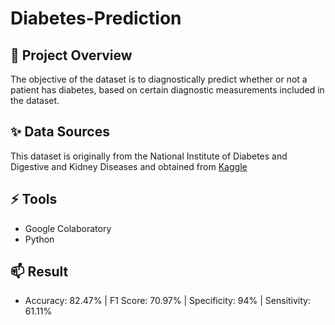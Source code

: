 # Diabetes-Prediction

## 🎯 Project Overview 
The objective of the dataset is to diagnostically predict whether or not a patient has diabetes, based on certain diagnostic measurements included in the dataset.

## ✨ Data Sources 
This dataset is originally from the National Institute of Diabetes and Digestive and Kidney Diseases and obtained from [Kaggle](https://www.kaggle.com/datasets/uciml/pima-indians-diabetes-database)

## ⚡ Tools 
- Google Colaboratory
- Python

## 📫 Result
- Accuracy: 82.47%    |    F1 Score: 70.97%    |    Specificity: 94%    |    Sensitivity: 61.11%
